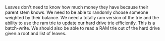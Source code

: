 Leaves don't need to know how much money they have because their parent stem knows.
We need to be able to randomly choose someone weighted by their balance.
We need a totally ram version of the trie and the ability to use the ram trie to update our hard drive trie efficiently. This is a batch-write.
We should also be able to read a RAM trie out of the hard drive given a root and list of leaves.




